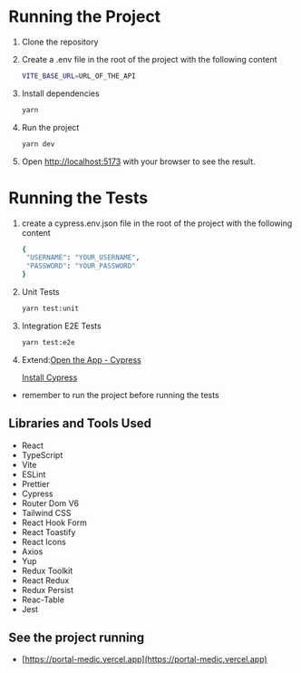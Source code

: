 # Running the Project
1. Clone the repository

2. Create a .env file in the root of the project with the following content
   ```bash
   VITE_BASE_URL=URL_OF_THE_API 
   ```

3. Install dependencies
   ```bash
   yarn
   ```
4. Run the project
   ```bash
   yarn dev
   ```
5. Open [http://localhost:5173](http://localhost:5173) with your browser to see the result.

# Running the Tests
1. create a cypress.env.json file in the root of the project with the following content
   ```bash
   {
    "USERNAME": "YOUR_USERNAME",
    "PASSWORD": "YOUR_PASSWORD"
   }
   ```

2. Unit Tests
   ```bash
   yarn test:unit
   ```

   
3. Integration E2E Tests
   ```bash
   yarn test:e2e
   ```

   
4. Extend:[Open the App - Cypress](https://docs.cypress.io/guides/getting-started/opening-the-app)

   [Install Cypress](https://docs.cypress.io/guides/getting-started/installing-cypress)


- remember to run the project before running the tests


## Libraries and Tools Used
   - React
   - TypeScript
   - Vite
   - ESLint
   - Prettier
   - Cypress
   - Router Dom V6
   - Tailwind CSS
   - React Hook Form
   - React Toastify
   - React Icons
   - Axios
   - Yup
   - Redux Toolkit
   - React Redux
   - Redux Persist
   - Reac-Table
   - Jest

## See the project running
- [https://portal-medic.vercel.app](https://portal-medic.vercel.app)
